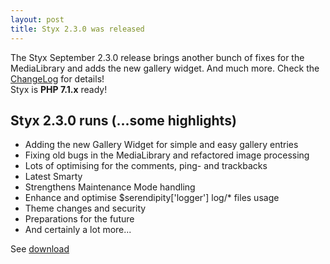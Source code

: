 ```yaml
---
layout: post
title: Styx 2.3.0 was released
---
```


The Styx September 2.3.0 release brings another bunch of fixes for the MediaLibrary and adds the new gallery widget. And much more. Check the [ChangeLog](https://github.com/ophian/styx/blob/styx2.3/docs/NEWS) for details!  
Styx is **PHP 7.1.x** ready!

## Styx 2.3.0 runs (...some highlights)

  - Adding the new Gallery Widget for simple and easy gallery entries
  - Fixing old bugs in the MediaLibrary and refactored image processing
  - Lots of optimising for the comments, ping- and trackbacks
  - Latest Smarty
  - Strengthens Maintenance Mode handling
  - Enhance and optimise $serendipity['logger'] log/* files usage
  - Theme changes and security
  - Preparations for the future
  - And certainly a lot more...

See [download](https://github.com/ophian/styx/releases/tag/2.3.0)